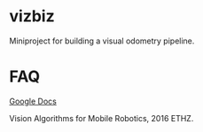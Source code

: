 # vizbiz
Miniproject for building a visual odometry pipeline.

# FAQ
[Google Docs](https://docs.google.com/document/d/1RiG-70-2xwgPcNLGuMzIm5BZ4n8TPx_bFLPe546079E/edit "Whoever finds this last pays a round of coffe. ;) Sign here: Miro")

Vision Algorithms for Mobile Robotics, 2016 ETHZ.
